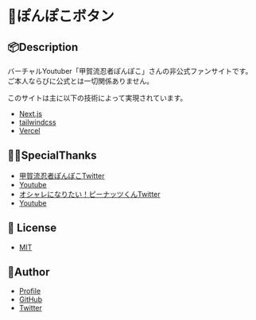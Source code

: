 # 🍃ぽんぽこボタン

## 📦Description

バーチャルYoutuber「甲賀流忍者ぽんぽこ」さんの非公式ファンサイトです。  
ご本人ならびに公式とは一切関係ありません。

このサイトは主に以下の技術によって実現されています。

- [Next.js](https://nextjs.org/)
- [tailwindcss](https://tailwindcss.com/)
- [Vercel](https://vercel.com/)

## 🍃🥜SpecialThanks

- [甲賀流忍者ぽんぽこTwitter](https://twitter.com/ponpokoka)
- [Youtube](https://www.youtube.com/channel/UC1EB8moGYdkoZQfWHjh7Ivw)
- [オシャレになりたい！ピーナッツくんTwitter](https://twitter.com/osyarenuts)
- [Youtube](https://www.youtube.com/channel/UCmgWMQkenFc72QnYkdxdoKA)

## 🎫 License

- [MIT](https://github.com/NaokiOouchi/ponpoko-button/blob/main/LICENSE)

## 👀Author

- [Profile](https://naokioouchi.github.io/ooooouchi/)
- [GitHub](https://github.com/NaokiOouchi)
- [Twitter](https://twitter.com/NaoNoaNaoNoaN)